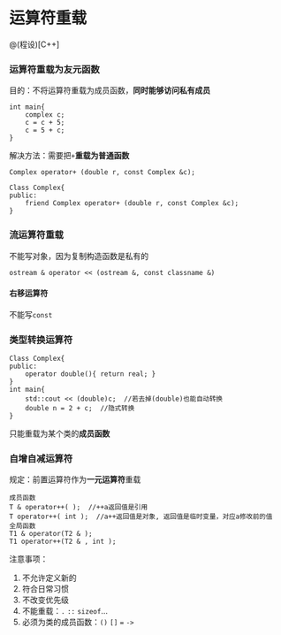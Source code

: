 # 运算符重载
@(程设)[C++]

### 运算符重载为友元函数
目的：不将运算符重载为成员函数，**同时能够访问私有成员**
```
int main{
	complex c;
	c = c + 5;
	c = 5 + c;
}
```
解决方法：需要把`+`**重载为普通函数**
```
Complex operator+ (double r, const Complex &c);

Class Complex{
public:
    friend Complex operator+ (double r, const Complex &c);
}
```
### 流运算符重载
不能写对象，因为复制构造函数是私有的
```
ostream & operator << (ostream &, const classname &)
```
#### 右移运算符
不能写`const`

### 类型转换运算符
```
Class Complex{
public:
	operator double(){ return real; }
}
int main{
	std::cout << (double)c;  //若去掉(double)也能自动转换
	double n = 2 + c;  //隐式转换
}
```
只能重载为某个类的**成员函数**
### 自增自减运算符
规定：前置运算符作为**一元运算符**重载
```
成员函数
T & operator++( );  //++a返回值是引用
T operator++( int );  //a++返回值是对象, 返回值是临时变量，对应a修改前的值
全局函数
T1 & operator(T2 & );
T1 operator++(T2 & , int );
```

注意事项：
1. 不允许定义新的
2. 符合日常习惯
3. 不改变优先级
4. 不能重载：`.` `::` `sizeof`...
5. 必须为类的成员函数：`()` `[]` `=` `->`

